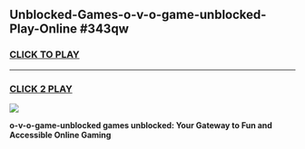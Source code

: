 
## Unblocked-Games-o-v-o-game-unblocked-Play-Online #343qw
<h3>
<a href="https://news.freeplayer.one?title=o-v-o-game-unblocked&ref=3">CLICK TO PLAY</a></h3>
<hr>

<h3>
<a href="https://news.freeplayer.one?title=o-v-o-game-unblocked&ref=3">CLICK 2 PLAY</a>
  
</h3>

<a href="https://news.freeplayer.one?title=o-v-o-game-unblocked&ref=3"><img src="https://clearcache.store/games.png"></a>


**o-v-o-game-unblocked games unblocked: Your Gateway to Fun and Accessible Online Gaming**
